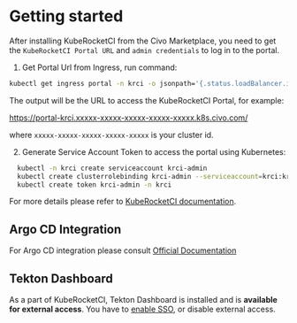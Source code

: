 # Getting started

After installing KubeRocketCI from the Civo Marketplace, you need to get the `KubeRocketCI Portal URL` and `admin credentials` to log in to the portal.

1. Get Portal Url from Ingress, run command:

```bash
kubectl get ingress portal -n krci -o jsonpath='{.status.loadBalancer.ingress[0].hostname}'
```

The output will be the URL to access the KubeRocketCI Portal, for example:

https://portal-krci.xxxxx-xxxxx-xxxxx-xxxxx-xxxxx.k8s.civo.com/

where `xxxxx-xxxxx-xxxxx-xxxxx-xxxxx` is your cluster id.

2. Generate Service Account Token to access the portal using Kubernetes:

```bash
  kubectl -n krci create serviceaccount krci-admin
  kubectl create clusterrolebinding krci-admin --serviceaccount=krci:krci-admin --clusterrole=cluster-admin
  kubectl create token krci-admin -n krci
```

For more details please refer to [KubeRocketCI documentation](https://docs.kuberocketci.io./docs/quick-start/quick-start-overview).

## Argo CD Integration

For Argo CD integration please consult [Official Documentation](https://docs.kuberocketci.io./docs/quick-start/integrate-argocd)

## Tekton Dashboard

As a part of KubeRocketCI, Tekton Dashboard is installed and is **available for external access**. You have to [enable SSO](https://docs.kuberocketci.io./docs/operator-guide/auth/oauth2-proxy), or disable external access.
